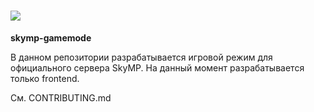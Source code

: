# ![](https://pp.userapi.com/c837339/v837339766/6a2be/wYK7LEvTyT8.jpg)

**skymp-gamemode**

В данном репозитории разрабатывается игровой режим для официального сервера SkyMP.
На данный момент разрабатывается только frontend.

См. CONTRIBUTING.md
